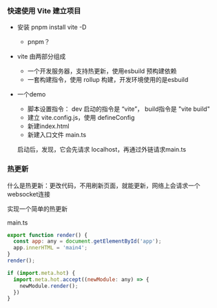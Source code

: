 ### **快速使用 Vite 建立项目**

- 安装 pnpm install vite -D
  - pnpm？
  
- vite 由两部分组成
  - 一个开发服务器，支持热更新，使用esbuild 预构建依赖
  - 一套构建指令，使用 rollup 构建，开发环境使用的是esbuild
  
- 一个demo
  -  脚本设置指令： dev 启动的指令是 “vite”， build指令是 "vite build"
  - 建立 vite.config.js，使用 defineConfig
  - 新建index.html
  - 新建入口文件 main.ts
  
  启动后，发现，它会先请求 localhost，再通过外链请求main.ts

### **热更新**
什么是热更新：更改代码，不用刷新页面，就能更新，网络上会请求一个 websocket连接

实现一个简单的热更新

main.ts

```js
export function render() {
  const app: any = document.getElementById('app');
  app.innerHTML = 'main4';
}
render();

if (import.meta.hot) {
  import.meta.hot.accept((newModule: any) => {
    newModule.render();
  })
}
```

